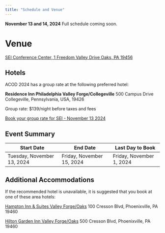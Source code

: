 ```yaml
---
title: "Schedule and Venue"
---
```


**November 13 and 14, 2024**
Full schedule coming soon.


# Venue

[SEI Conference Center, 1 Freedom Valley Drive Oaks, PA 19456](https://maps.app.goo.gl/Fo3d9vQAqnswqMPL9)

## Hotels

ACOD 2024 has a group rate at the following preferred hotel: 

**Residence Inn Philadelphia Valley Forge/Collegeville** 
500 Campus Drive Collegeville, Pennsylvania, USA, 19426

Group rate: $139/night before taxes and fees

[Book your group rate for SEI - November 13 2024](https://www.marriott.com/event-reservations/reservation-link.mi?id=1722449683299&key=GRP&guestreslink2=true)

## Event Summary

| Start Date                 | End Date                  | Last Day to Book         |
| -------------------------- | ------------------------- | ------------------------ |
| Tuesday, November 13, 2024 | Friday, November 15, 2024 | Friday, November 1, 2024 |


## Additional Accommodations

If the recommended hotel is unavailable, it is suggested that you book at one of these area hotels:

[Hampton Inn & Suites Valley Forge/Oaks](https://www.hilton.com/en/hotels/phlvyhx-hampton-suites-valley-forge-oaks/)
100 Cresson Blvd, Phoenixville, PA 19460

[Hilton Garden Inn Valley Forge/Oaks](https://www.hilton.com/en/hotels/phlpogi-hilton-garden-inn-valley-forge-oaks/)
500 Cresson Blvd, Phoenixville, PA 19460
